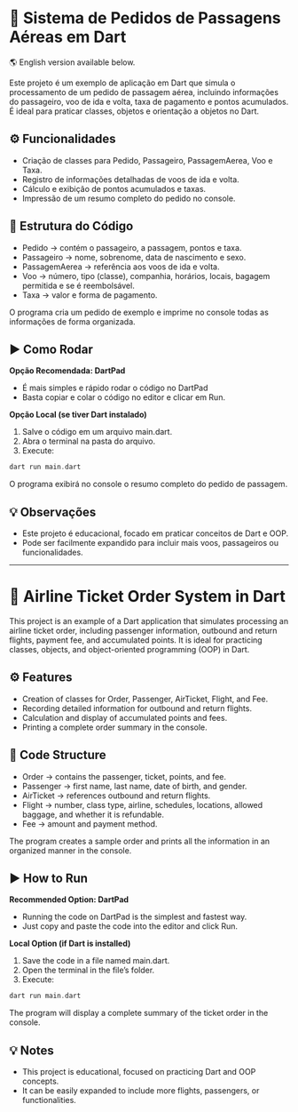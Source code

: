 # 🛫 Sistema de Pedidos de Passagens Aéreas em Dart

🌎 English version available below.

Este projeto é um exemplo de aplicação em Dart que simula o processamento de um pedido de passagem aérea, incluindo informações do passageiro, voo de ida e volta, taxa de pagamento e pontos acumulados. É ideal para praticar classes, objetos e orientação a objetos no Dart.

## ⚙️ Funcionalidades

- Criação de classes para Pedido, Passageiro, PassagemAerea, Voo e Taxa.
- Registro de informações detalhadas de voos de ida e volta.
- Cálculo e exibição de pontos acumulados e taxas.
- Impressão de um resumo completo do pedido no console.

## 📝 Estrutura do Código

- Pedido → contém o passageiro, a passagem, pontos e taxa.
- Passageiro → nome, sobrenome, data de nascimento e sexo.
- PassagemAerea → referência aos voos de ida e volta.
- Voo → número, tipo (classe), companhia, horários, locais, bagagem permitida e se é reembolsável.
- Taxa → valor e forma de pagamento.

O programa cria um pedido de exemplo e imprime no console todas as informações de forma organizada.

## ▶️ Como Rodar

**Opção Recomendada: DartPad**

- É mais simples e rápido rodar o código no DartPad
- Basta copiar e colar o código no editor e clicar em Run.

**Opção Local (se tiver Dart instalado)**

1. Salve o código em um arquivo main.dart.
2. Abra o terminal na pasta do arquivo.
3. Execute:

```dart
dart run main.dart
```

O programa exibirá no console o resumo completo do pedido de passagem.

## 💡 Observações

- Este projeto é educacional, focado em praticar conceitos de Dart e OOP.
- Pode ser facilmente expandido para incluir mais voos, passageiros ou funcionalidades.

---

# 🛫 Airline Ticket Order System in Dart

This project is an example of a Dart application that simulates processing an airline ticket order, including passenger information, outbound and return flights, payment fee, and accumulated points. It is ideal for practicing classes, objects, and object-oriented programming (OOP) in Dart.

## ⚙️ Features

- Creation of classes for Order, Passenger, AirTicket, Flight, and Fee.
- Recording detailed information for outbound and return flights.
- Calculation and display of accumulated points and fees.
- Printing a complete order summary in the console.

## 📝 Code Structure

- Order → contains the passenger, ticket, points, and fee.
- Passenger → first name, last name, date of birth, and gender.
- AirTicket → references outbound and return flights.
- Flight → number, class type, airline, schedules, locations, allowed baggage, and whether it is refundable.
- Fee → amount and payment method.

The program creates a sample order and prints all the information in an organized manner in the console.

## ▶️ How to Run

**Recommended Option: DartPad**

- Running the code on DartPad is the simplest and fastest way.
- Just copy and paste the code into the editor and click Run.

**Local Option (if Dart is installed)**

1. Save the code in a file named main.dart.
2. Open the terminal in the file’s folder.
3. Execute:

```dart
dart run main.dart
```

The program will display a complete summary of the ticket order in the console.

## 💡 Notes

- This project is educational, focused on practicing Dart and OOP concepts.
- It can be easily expanded to include more flights, passengers, or functionalities.